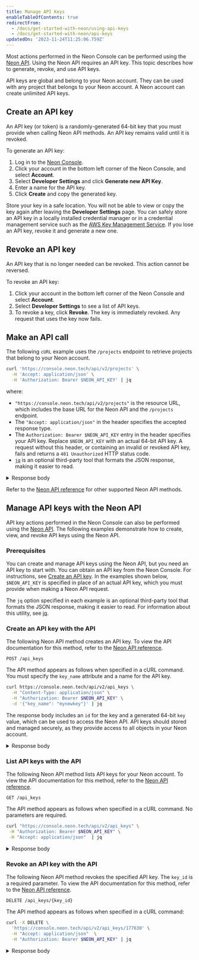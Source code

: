 ```yaml
---
title: Manage API Keys
enableTableOfContents: true
redirectFrom:
  - /docs/get-started-with-neon/using-api-keys
  - /docs/get-started-with-neon/api-keys
updatedOn: '2023-11-24T11:25:06.759Z'
---
```


Most actions performed in the Neon Console can be performed using the [Neon API](https://api-docs.neon.tech/reference/getting-started-with-neon-api). Using the Neon API requires an API key. This topic describes how to generate, revoke, and use API keys.

API keys are global and belong to your Neon account. They can be used with any project that belongs to your Neon account. A Neon account can create unlimited API keys.

## Create an API key

An API key (or token) is a randomly-generated 64-bit key that you must provide when calling Neon API methods. An API key remains valid until it is revoked.

To generate an API key:

1. Log in to the [Neon Console](https://console.neon.tech).
2. Click your account in the bottom left corner of the Neon Console, and select **Account**.
3. Select **Developer Settings** and click **Generate new API Key**.
4. Enter a name for the API key.
5. Click **Create** and copy the generated key.

Store your key in a safe location. You will not be able to view or copy the key again after leaving the **Developer Settings** page. You can safely store an API key in a locally installed credential manager or in a credential management service such as the [AWS Key Management Service](https://aws.amazon.com/kms/). If you lose an API key, revoke it and generate a new one.

## Revoke an API key

An API key that is no longer needed can be revoked. This action cannot be reversed.

To revoke an API key:

1. Click your account in the bottom left corner of the Neon Console and select **Account**.
2. Select **Developer Settings** to see a list of API keys.
3. To revoke a key, click **Revoke**. The key is immediately revoked. Any request that uses the key now fails.

## Make an API call

The following `cURL` example uses the `/projects` endpoint to retrieve projects that belong to your Neon account.

```bash
curl 'https://console.neon.tech/api/v2/projects' \
  -H 'Accept: application/json' \
  -H 'Authorization: Bearer $NEON_API_KEY' | jq
```

where:

- `"https://console.neon.tech/api/v2/projects"` is the resource URL, which includes the base URL for the Neon API and the `/projects` endpoint.
- The `"Accept: application/json"` in the header specifies the accepted response type.
- The `Authorization: Bearer $NEON_API_KEY` entry in the header specifies your API key. Replace `$NEON_API_KEY` with an actual 64-bit API key. A request without this header, or containing an invalid or revoked API key, fails and returns a `401 Unauthorized` HTTP status code.
- [`jq`](https://stedolan.github.io/jq/) is an optional third-party tool that formats the JSON response, making it easier to read.

<details>
<summary>Response body</summary>

```json
{
  "projects": [
    {
      "cpu_used_sec": 0,
      "id": "purple-shape-411361",
      "platform_id": "aws",
      "region_id": "aws-us-east-2",
      "name": "purple-shape-411361",
      "provisioner": "k8s-pod",
      "pg_version": 15,
      "locked": false,
      "created_at": "2023-01-03T18:22:56Z",
      "updated_at": "2023-01-03T18:22:56Z",
      "proxy_host": "us-east-2.aws.neon.tech",
      "branch_logical_size_limit": 3072
    }
  ]
}
```

</details>

Refer to the [Neon API reference](https://api-docs.neon.tech/reference/getting-started-with-neon-api) for other supported Neon API methods.

## Manage API keys with the Neon API

API key actions performed in the Neon Console can also be performed using the [Neon API](https://api-docs.neon.tech/reference/getting-started-with-neon-api). The following examples demonstrate how to create, view, and revoke API keys using the Neon API.

### Prerequisites

You can create and manage API keys using the Neon API, but you need an API key to start with. You can obtain an API key from the Neon Console. For instructions, see [Create an API key](#create-an-api-key). In the examples shown below, `$NEON_API_KEY` is specified in place of an actual API key, which you must provide when making a Neon API request.

The `jq` option specified in each example is an optional third-party tool that formats the JSON response, making it easier to read. For information about this utility, see [jq](https://stedolan.github.io/jq/).

### Create an API key with the API

The following Neon API method creates an API key. To view the API documentation for this method, refer to the [Neon API reference](https://api-docs.neon.tech/reference/createapikey).

```text
POST /api_keys 
```

The API method appears as follows when specified in a cURL command. You must specify the `key_name` attribute and a name for the API key.

```bash
curl https://console.neon.tech/api/v2/api_keys \
  -H "Content-Type: application/json" \
  -H "Authorization: Bearer $NEON_API_KEY" \
  -d '{"key_name": "mynewkey"}' | jq
```

The response body includes an `id` for the key and a generated 64-bit `key` value, which can be used to access the Neon API. API keys should stored and managed securely, as they provide access to all objects in your Neon account.

<details>
<summary>Response body</summary>

```json
{
  "id": 177630,
  "key": "pgh66qptg0cdbzk9jmu4qpvn65jhvwkpfzc6qzi57z814ispmhfu7q4q85r44zv8"
}
```

</details>

### List API keys with the API

The following Neon API method lists API keys for your Neon account. To view the API documentation for this method, refer to the [Neon API reference](https://api-docs.neon.tech/reference/listapikeys).

```text
GET /api_keys
```

The API method appears as follows when specified in a cURL command. No parameters are required.

```bash
curl "https://console.neon.tech/api/v2/api_keys" \
 -H "Authorization: Bearer $NEON_API_KEY" \
 -H "Accept: application/json"  | jq
```

<details>
<summary>Response body</summary>

```json
[
  {
    "created_at": "2022-12-23T20:52:29Z",
    "id": 177630,
    "last_used_at": "2022-12-23T20:53:19Z",
    "last_used_from_addr": "192.0.2.21",
    "name": "mykey"
  },
  {
    "created_at": "2022-12-23T20:49:01Z",
    "id": 177626,
    "last_used_at": "2022-12-23T20:53:19Z",
    "last_used_from_addr": "192.0.2.21",
    "name": "sam_key"
  },
  {
    "created_at": "2022-12-23T20:48:31Z",
    "id": 177624,
    "last_used_at": "2022-12-23T20:53:19Z",
    "last_used_from_addr": "192.0.2.21",
    "name": "sally_key"
  }
]
```

</details>

### Revoke an API key with the API

The following Neon API method revokes the specified API key. The `key_id` is a required parameter. To view the API documentation for this method, refer to the [Neon API reference](https://api-docs.neon.tech/reference/revokeapikey).

```text
DELETE /api_keys/{key_id}
```

The API method appears as follows when specified in a cURL command:

```bash
curl -X DELETE \
  'https://console.neon.tech/api/v2/api_keys/177630' \
  -H "Accept: application/json"  \
  -H "Authorization: Bearer $NEON_API_KEY" | jq
```

<details>
<summary>Response body</summary>


```json
{
  "id": 177630,
  "name": "mykey",
  "revoked": true,
  "last_used_at": "2022-12-23T23:38:35Z",
  "last_used_from_addr": "192.0.2.21"
}
```

</details>

<NeedHelp/>
